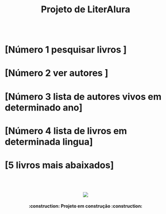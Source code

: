 <p>
<h1 align="center"> Projeto de LiterAlura </h1>
</p>
<br></br>
<h1>[Número 1 pesquisar livros ]</h1>
<h1>[Número 2 ver autores ]</h1>
<h1>[Número 3 lista de autores vivos em determinado ano]</h1>
<h1>[Número 4 lista de livros em determinada lingua]</h1>
<h1>[5 livros mais abaixados]</h1>

<br></br>
<p align="center">
<img loading="lazy" src="http://img.shields.io/static/v1?label=STATUS&message=EM%20DESENVOLVIMENTO&color=GREEN&style=for-the-badge"/>
</p>
<h4 align="center"> 
    :construction:  Projeto em construção  :construction:
</h4>

